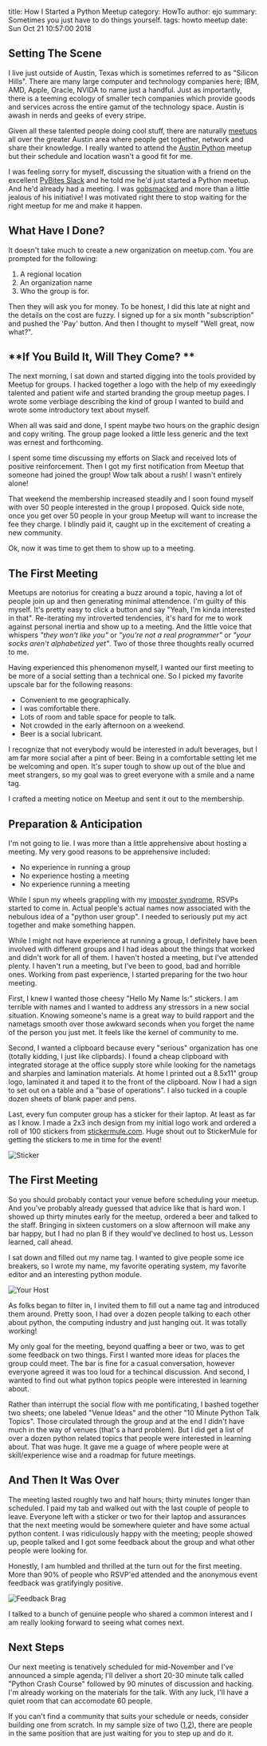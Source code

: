 title: How I Started a Python Meetup
category: HowTo
author: ejo
summary: Sometimes you just have to do things yourself.
tags: howto meetup
date: Sun Oct 21 10:57:00 2018

## **Setting The Scene**

I live just outside of Austin, Texas which is sometimes referred to as
"Silicon Hills". There are many large computer and technology
companies here; IBM, AMD, Apple, Oracle, NVIDA to name just a
handful. Just as importantly, there is a teeming ecology of smaller
tech companies which provide goods and services across the entire
gamut of the technology space. Austin is awash in nerds and geeks of
every stripe.

Given all these talented people doing cool stuff, there are naturally
[meetups][0] all over the greater Austin area where people get
together, network and share their knowledge. I really wanted to attend
the [Austin Python][1] meetup but their schedule and location wasn't a
good fit for me.

I was feeling sorry for myself, discussing the situation with a friend
on the excellent [PyBites Slack][2] and he told me he'd just started a
Python meetup. And he'd already had a meeting. I was [gobsmacked][3]
and more than a little jealous of his initiative! I was motivated right
there to stop waiting for the right meetup for me and make it happen.

## **What Have I Done?**

It doesn't take much to create a new organization on meetup.com. You
are prompted for the following:

1. A regional location
1. An organization name
1. Who the group is for.

Then they will ask you for money. To be honest, I did this late at
night and the details on the cost are fuzzy. I signed up for a six
month "subscription" and pushed the 'Pay' button. And then I thought
to myself "Well great, now what?".

## **If You Build It, Will They Come? **

The next morning, I sat down and started digging into the tools
provided by Meetup for groups. I hacked together a logo with the help
of my exeedingly talented and patient wife and started branding the
group meetup pages. I wrote some verbiage describing the kind of group
I wanted to build and wrote some introductory text about myself.

When all was said and done, I spent maybe two hours on the graphic
design and copy writing. The group page looked a little less generic
and the text was ernest and forthcoming. 

I spent some time discussing my efforts on Slack and received lots of
positive reinforcement. Then I got my first notification from Meetup
that someone had joined the group! Wow talk about a rush! I wasn't
entirely alone!

That weekend the membership increased steadily and I soon found myself
with over 50 people interested in the group I proposed. Quick side
note, once you get over 50 people in your group Meetup will want to
increase the fee they charge. I blindly paid it, caught up in the
excitement of creating a new community.

Ok, now it was time to get them to show up to a meeting.

## **The First Meeting**

Meetups are notorius for creating a buzz around a topic, having a lot
of people join up and then generating minimal attendence. I'm guilty
of this myself. It's pretty easy to click a button and say "Yeah, I'm
kinda interested in that". Re-iterating my introverted tendencies,
it's hard for me to work against personal inertia and show up to a
meeting. And the little voice that whispers *"they won't like you"* or
*"you're not a real programmer"* or *"your socks aren't alphabetized
yet"*. Two of those three thoughts really ocurred to me.

Having experienced this phenomenon myself, I wanted our first meeting
to be more of a social setting than a technical one. So I picked my
favorite upscale bar for the following reasons:

* Convenient to me geographically.
* I was comfortable there.
* Lots of room and table space for people to talk.
* Not crowded in the early afternoon on a weekend.
* Beer is a social lubricant.

I recognize that not everybody would be interested in adult beverages,
but I am far more social after a pint of beer. Being in a comfortable
setting let me be welcoming and open. It's super tough to show up out
of the blue and meet strangers, so my goal was to greet everyone with
a smile and a name tag.

I crafted a meeting notice on Meetup and sent it out to the membership.

## **Preparation & Anticipation**

I'm not going to lie. I was more than a little apprehensive about
hosting a meeting. My very good reasons to be apprehensive included:

* No experience in running a group
* No experience hosting a meeting
* No experience running a meeting

While I spun my wheels grappling with my [imposter syndrome][4], RSVPs
started to come in. Actual people's actual names now associated with
the nebulous idea of a "python user group". I needed to seriously
put my act together and make something happen.

While I might not have experience at running a group, I definitely
have been involved with different groups and I had ideas about the
things that worked and didn't work for all of them. I haven't hosted a
meeting, but I've attended plenty. I haven't run a meeting, but I've
been to good, bad and horrible ones. Working from past experience, I
started preparing for the two hour meeting.

First, I knew I wanted those cheesy "Hello My Name Is:" stickers. I am
terrible with names and I wanted to address any stressors in a new social
situation. Knowing someone's name is a great way to build rapport and
the nametags smooth over those awkward seconds when you forget the name
of the person you just met. It feels like the kernel of community to
me.

Second, I wanted a clipboard because every "serious" organization has
one (totally kidding, I just like clipbards).  I found a cheap
clipboard with integrated storage at the office supply store while
looking for the nametags and sharpies and lamination materials. At
home I printed out a 8.5x11" group logo, laminated it and taped it to
the front of the clipboard. Now I had a sign to set out on a table and
a "base of operations". I also tucked in a couple dozen sheets of blank
paper and pens.

Last, every fun computer group has a sticker for their laptop. At
least as far as I know. I made a 2x3 inch design from my initial logo
work and ordered a roll of 100 stickers from [stickermule.com][5]. 
Huge shout out to StickerMule for getting the stickers to me in
time for the event!

![Sticker][8]


## **The First Meeting**

So you should probably contact your venue before scheduling your
meetup. And you've probably already guessed that advice like that is
hard won. I showed up thirty minutes early for the meetup, ordered a
beer and talked to the staff. Bringing in sixteen customers on a slow
afternoon will make any bar happy, but I had no plan B if they
would've declined to host us. Lesson learned, call ahead.

I sat down and filled out my name tag. I wanted to give people some
ice breakers, so I wrote my name, my favorite operating system, my
favorite editor and an interesting python module.

![Your Host][9]

As folks began to filter in, I invited them to fill out a name tag and
introduced them around. Pretty soon, I had over a dozen people talking
to each other about python, the computing industry and just hanging
out. It was totally working!

My only goal for the meeting, beyond quaffing a beer or two, was to
get some feedback on two things. First I wanted more ideas for places
the group could meet. The bar is fine for a casual conversation,
however everyone agreed it was too loud for a techincal
discussion. And second, I wanted to find out what python topics people
were interested in learning about.

Rather than interrupt the social flow with me pontificating, I bashed
together two sheets; one labeled "Venue Ideas" and the other "10
Minute Python Talk Topics". Those circulated through the group and at
the end I didn't have much in the way of venues (that's a hard
problem). But I did get a list of over a dozen python related topics
that people were interested in learning about. That was huge. It gave
me a guage of where people were at skill/experience wise and a roadmap
for future meetings.

## **And Then It Was Over**

The meeting lasted roughly two and half hours; thirty minutes longer
than scheduled. I paid my tab and walked out with the last couple of
people to leave. Everyone left with a sticker or two for their laptop
and assurances that the next meeting would be somewhere quieter and
have some actual python content. I was ridiculously happy with the
meeting; people showed up, people talked and I got some feedback
about the group and what other people were looking for.

Honestly, I am humbled and thrilled at the turn out for the first
meeting. More than 90% of people who RSVP'ed attended and the
anonymous event feedback was gratifyingly positive.

![Feedback Brag][10]

I talked to a
bunch of genuine people who shared a common interest and I am
really looking forward to seeing what comes next.

## **Next Steps**

Our next meeting is tenatively scheduled for mid-November and I've
announced a simple agenda; I'll deliver a short 20-30 minute talk
called "Python Crash Course" followed by 90 minutes of discussion and
hacking. I'm already working on the materials for the talk. With
any luck, I'll have a quiet room that can accomodate 60 people.

If you can't find a community that suits your schedule or needs,
consider building one from scratch. In my sample size of
two ([1][6],[2][7]), there are people in the same position that are just
waiting for you to step up and do it.


[0]: https://meetup.com
[1]: https://meetup.com/austinpython
[2]: https://pybites.slack.com
[3]: https://en.oxforddictionaries.com/definition/us/gobsmacked
[4]: https://en.wikipedia.org/wiki/Impostor_syndrome
[5]: https://stickermule.com
[6]: https://meetup.com/pyandbeer
[7]: https://meetup.com/north-austin-pythonistas
[8]: {filename}/images/nap_sticker.png
[9]: {filename}/images/hello_my_name_is.png
[10]: {filename}/images/anonymous_feedback.png
